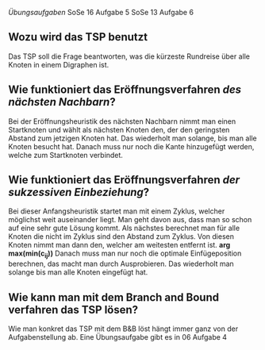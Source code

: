 *Übungsaufgaben*
SoSe 16 Aufgabe 5
SoSe 13 Aufgabe 6

## Wozu wird das TSP benutzt
Das TSP soll die Frage beantworten, was die kürzeste Rundreise über alle Knoten in einem Digraphen ist.
## Wie funktioniert das Eröffnungsverfahren *des nächsten Nachbarn*?
Bei der Eröffnungsheuristik des nächsten Nachbarn nimmt man einen Startknoten und wählt als nächsten Knoten den, der den geringsten Abstand zum jetzigen Knoten hat. Das wiederholt man solange, bis man alle Knoten besucht hat. Danach muss nur noch die Kante hinzugefügt werden, welche zum Startknoten verbindet.
## Wie funktioniert das Eröffnungsverfahren *der sukzessiven Einbeziehung*?
Bei dieser Anfangsheuristik startet man mit einem Zyklus, welcher möglichst weit auseinander liegt. Man geht davon aus, dass man so schon auf eine sehr gute Lösung kommt. 
Als nächstes berechnet man für alle Knoten die nicht im Zyklus sind den Abstand zum Zyklus. Von diesen Knoten nimmt man dann den, welcher am weitesten entfernt ist. 
**arg max(min(c<sub>ij</sub>))**
Danach muss man nur noch die optimale Einfügeposition berechnen, das macht man durch Ausprobieren. 
Das wiederholt man solange bis man alle Knoten eingefügt hat. 

## Wie kann man mit dem Branch and Bound verfahren das TSP lösen?
Wie man konkret das TSP mit dem B&B löst hängt immer ganz von der Aufgabenstellung ab. Eine Übungsaufgabe gibt es in 06 Aufgabe 4
